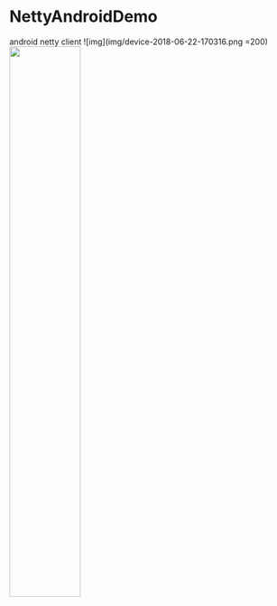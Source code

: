 # NettyAndroidDemo
android netty client
![img](img/device-2018-06-22-170316.png =200)
<img src="img/device-2018-06-22-170316.png =200x300" width="50%" height="50%" />
